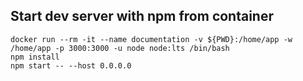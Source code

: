 
## Start dev server with npm from container
```
docker run --rm -it --name documentation -v ${PWD}:/home/app -w /home/app -p 3000:3000 -u node node:lts /bin/bash
npm install
npm start -- --host 0.0.0.0
```
